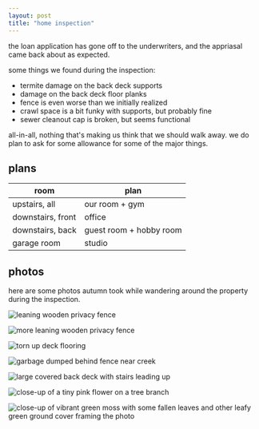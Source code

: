 ```yaml
---
layout: post
title: "home inspection"
---
```


the loan application has gone off to the underwriters, and the appriasal came back about as expected.

some things we found during the inspection:

- termite damage on the back deck supports
- damage on the back deck floor planks
- fence is even worse than we initially realized
- crawl space is a bit funky with supports, but probably fine
- sewer cleanout cap is broken, but seems functional

all-in-all, nothing that's making us think that we should walk away. we do plan to ask for some allowance for some of the major things.

## plans

room|plan
-|-
upstairs, all|our room + gym
downstairs, front|office
downstairs, back|guest room + hobby room
garage room|studio


## photos

here are some photos autumn took while wandering around the property during the inspection.

![leaning wooden privacy fence](https://i.snap.as/TzHKeeAh.jpeg)

![more leaning wooden privacy fence](https://i.snap.as/TencRBmp.jpeg)

![torn up deck flooring](https://i.snap.as/jXsM5BvR.jpeg)

![garbage dumped behind fence near creek](https://i.snap.as/veZhREDf.jpeg)

![large covered back deck with stairs leading up](https://i.snap.as/vQgOJygs.jpeg)

![close-up of a tiny pink flower on a tree branch](https://i.snap.as/SxaI3X8j.jpeg)

![close-up of vibrant green moss with some fallen leaves and other leafy green ground cover framing the photo](https://i.snap.as/DL9jYUtY.jpeg)